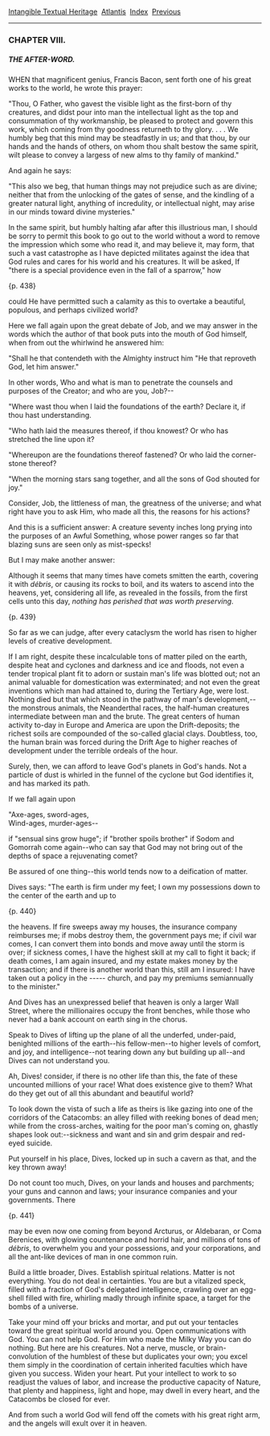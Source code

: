 [Intangible Textual Heritage](../../index)  [Atlantis](../index) 
[Index](index)  [Previous](rag34) 

------------------------------------------------------------------------

### CHAPTER VIII.

##### THE AFTER-WORD.

WHEN that magnificent genius, Francis Bacon, sent forth one of his great
works to the world, he wrote this prayer:

"Thou, O Father, who gavest the visible light as the first-born of thy
creatures, and didst pour into man the intellectual light as the top and
consummation of thy workmanship, be pleased to protect and govern this
work, which coming from thy goodness returneth to thy glory. . . . We
humbly beg that this mind may be steadfastly in us; and that thou, by
our hands and the hands of others, on whom thou shalt bestow the same
spirit, wilt please to convey a largess of new alms to thy family of
mankind."

And again he says:

"This also we beg, that human things may not prejudice such as are
divine; neither that from the unlocking of the gates of sense, and the
kindling of a greater natural light, anything of incredulity, or
intellectual night, may arise in our minds toward divine mysteries."

In the same spirit, but humbly halting afar after this illustrious man,
I should be sorry to permit this book to go out to the world without a
word to remove the impression which some who read it, and may believe
it, may form, that such a vast catastrophe as I have depicted militates
against the idea that God rules and cares for his world and his
creatures. It will be asked, If "there is a special providence even in
the fall of a sparrow," how

{p. 438}

could He have permitted such a calamity as this to overtake a beautiful,
populous, and perhaps civilized world?

Here we fall again upon the great debate of Job, and we may answer in
the words which the author of that book puts into the mouth of God
himself, when from out the whirlwind he answered him:

"Shall he that contendeth with the Almighty instruct him "He that
reproveth God, let him answer."

In other words, Who and what is man to penetrate the counsels and
purposes of the Creator; and who are you, Job?--

"Where wast thou when I laid the foundations of the earth? Declare it,
if thou hast understanding.

"Who hath laid the measures thereof, if thou knowest? Or who has
stretched the line upon it?

"Whereupon are the foundations thereof fastened? Or who laid the
corner-stone thereof?

"When the morning stars sang together, and all the sons of God shouted
for joy."

Consider, Job, the littleness of man, the greatness of the universe; and
what right have you to ask Him, who made all this, the reasons for his
actions?

And this is a sufficient answer: A creature seventy inches long prying
into the purposes of an Awful Something, whose power ranges so far that
blazing suns are seen only as mist-specks!

But I may make another answer:

Although it seems that many times have comets smitten the earth,
covering it with *débris*, or causing its rocks to boil, and its waters
to ascend into the heavens, yet, considering all life, as revealed in
the fossils, from the first cells unto this day, *nothing has perished
that was worth preserving*.

{p. 439}

So far as we can judge, after every cataclysm the world has risen to
higher levels of creative development.

If I am right, despite these incalculable tons of matter piled on the
earth, despite heat and cyclones and darkness and ice and floods, not
even a tender tropical plant fit to adorn or sustain man's life was
blotted out; not an animal valuable for domestication was exterminated;
and not even the great inventions which man had attained to, during the
Tertiary Age, were lost. Nothing died but that which stood in the
pathway of man's development,--the monstrous animals, the Neanderthal
races, the half-human creatures intermediate between man and the brute.
The great centers of human activity to-day in Europe and America are
upon the Drift-deposits; the richest soils are compounded of the
so-called glacial clays. Doubtless, too, the human brain was forced
during the Drift Age to higher reaches of development under the terrible
ordeals of the hour.

Surely, then, we can afford to leave God's planets in God's hands. Not a
particle of dust is whirled in the funnel of the cyclone but God
identifies it, and has marked its path.

If we fall again upon

"Axe-ages, sword-ages,  
Wind-ages, murder-ages--

if "sensual sins grow huge"; if "brother spoils brother" if Sodom and
Gomorrah come again--who can say that God may not bring out of the
depths of space a rejuvenating comet?

Be assured of one thing--this world tends now to a deification of
matter.

Dives says: "The earth is firm under my feet; I own my possessions down
to the center of the earth and up to

{p. 440}

the heavens. If fire sweeps away my houses, the insurance company
reimburses me; if mobs destroy them, the government pays me; if civil
war comes, I can convert them into bonds and move away until the storm
is over; if sickness comes, I have the highest skill at my call to fight
it back; if death comes, I am again insured, and my estate makes money
by the transaction; and if there is another world than this, still am I
insured: I have taken out a policy in the ----- church, and pay my
premiums semiannually to the minister."

And Dives has an unexpressed belief that heaven is only a larger Wall
Street, where the millionaires occupy the front benches, while those who
never had a bank account on earth sing in the chorus.

Speak to Dives of lifting up the plane of all the underfed, under-paid,
benighted millions of the earth--his fellow-men--to higher levels of
comfort, and joy, and intelligence--not tearing down any but building up
all--and Dives can not understand you.

Ah, Dives! consider, if there is no other life than this, the fate of
these uncounted millions of your race! What does existence give to them?
What do they get out of all this abundant and beautiful world?

To look down the vista of such a life as theirs is like gazing into one
of the corridors of the Catacombs: an alley filled with reeking bones of
dead men; while from the cross-arches, waiting for the poor man's coming
on, ghastly shapes look out:--sickness and want and sin and grim despair
and red-eyed suicide.

Put yourself in his place, Dives, locked up in such a cavern as that,
and the key thrown away!

Do not count too much, Dives, on your lands and houses and parchments;
your guns and cannon and laws; your insurance companies and your
governments. There

{p. 441}

may be even now one coming from beyond Arcturus, or Aldebaran, or Coma
Berenices, with glowing countenance and horrid hair, and millions of
tons of *débris*, to overwhelm you and your possessions, and your
corporations, and all the ant-like devices of man in one common ruin.

Build a little broader, Dives. Establish spiritual relations. Matter is
not everything. You do not deal in certainties. You are but a vitalized
speck, filled with a fraction of God's delegated intelligence, crawling
over an egg-shell filled with fire, whirling madly through infinite
space, a target for the bombs of a universe.

Take your mind off your bricks and mortar, and put out your tentacles
toward the great spiritual world around you. Open communications with
God. You can not help God. For Him who made the Milky Way you can do
nothing. But here are his creatures. Not a nerve, muscle, or
brain-convolution of the humblest of these but duplicates your own; you
excel them simply in the coordination of certain inherited faculties
which have given you success. Widen your heart. Put your intellect to
work to so readjust the values of labor, and increase the productive
capacity of Nature, that plenty and happiness, light and hope, may dwell
in every heart, and the Catacombs be closed for ever.

And from such a world God will fend off the comets with his great right
arm, and the angels will exult over it in heaven.
